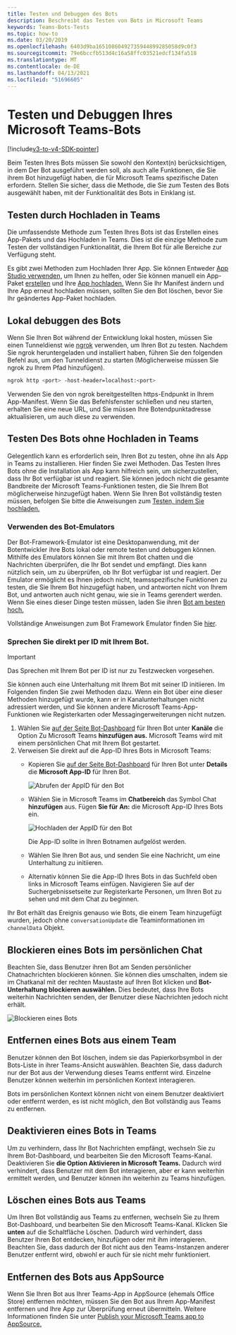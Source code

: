 ```yaml
---
title: Testen und Debuggen des Bots
description: Beschreibt das Testen von Bots in Microsoft Teams
keywords: Teams-Bots-Tests
ms.topic: how-to
ms.date: 03/20/2019
ms.openlocfilehash: 6403d9ba16510860492735944899285058d9c0f3
ms.sourcegitcommit: 79e6bccfb513d4c16a58ffc03521edcf134fa518
ms.translationtype: MT
ms.contentlocale: de-DE
ms.lasthandoff: 04/13/2021
ms.locfileid: "51696605"
---
```

# <a name="test-and-debug-your-microsoft-teams-bot"></a>Testen und Debuggen Ihres Microsoft Teams-Bots

[!include[v3-to-v4-SDK-pointer](~/includes/v3-to-v4-pointer-bots.md)]

Beim Testen Ihres Bots müssen Sie sowohl den Kontext(n) berücksichtigen, in dem Der Bot ausgeführt werden soll, als auch alle Funktionen, die Sie ihrem Bot hinzugefügt haben, die für Microsoft Teams spezifische Daten erfordern. Stellen Sie sicher, dass die Methode, die Sie zum Testen des Bots ausgewählt haben, mit der Funktionalität des Bots in Einklang ist.

## <a name="test-by-uploading-to-teams"></a>Testen durch Hochladen in Teams

Die umfassendste Methode zum Testen Ihres Bots ist das Erstellen eines App-Pakets und das Hochladen in Teams. Dies ist die einzige Methode zum Testen der vollständigen Funktionalität, die Ihrem Bot für alle Bereiche zur Verfügung steht.

Es gibt zwei Methoden zum Hochladen Ihrer App. Sie können Entweder [App Studio verwenden,](~/concepts/build-and-test/app-studio-overview.md) um Ihnen zu helfen, oder Sie können manuell ein App-Paket [erstellen](~/concepts/build-and-test/apps-package.md) und Ihre [App hochladen.](~/concepts/deploy-and-publish/apps-upload.md) Wenn Sie Ihr Manifest ändern und Ihre App [](#deleting-a-bot-from-teams) erneut hochladen müssen, sollten Sie den Bot löschen, bevor Sie Ihr geändertes App-Paket hochladen.

## <a name="debug-your-bot-locally"></a>Lokal debuggen des Bots

Wenn Sie Ihren Bot während der Entwicklung lokal hosten, müssen Sie einen Tunneldienst wie [ngrok](https://ngrok.com/) verwenden, um Ihren Bot zu testen. Nachdem Sie ngrok heruntergeladen und installiert haben, führen Sie den folgenden Befehl aus, um den Tunneldienst zu starten (Möglicherweise müssen Sie ngrok zu Ihrem Pfad hinzufügen).

```bash
ngrok http <port> -host-header=localhost:<port>
```

Verwenden Sie den von ngrok bereitgestellten https-Endpunkt in Ihrem App-Manifest. Wenn Sie das Befehlsfenster schließen und neu starten, erhalten Sie eine neue URL, und Sie müssen Ihre Botendpunktadresse aktualisieren, um auch diese zu verwenden.

## <a name="testing-your-bot-without-uploading-to-teams"></a>Testen Des Bots ohne Hochladen in Teams

Gelegentlich kann es erforderlich sein, Ihren Bot zu testen, ohne ihn als App in Teams zu installieren. Hier finden Sie zwei Methoden. Das Testen Ihres Bots ohne die Installation als App kann hilfreich sein, um sicherzustellen, dass Ihr Bot verfügbar ist und reagiert. Sie können jedoch nicht die gesamte Bandbreite der Microsoft Teams-Funktionen testen, die Sie Ihrem Bot möglicherweise hinzugefügt haben. Wenn Sie Ihren Bot vollständig testen müssen, befolgen Sie bitte die Anweisungen zum [Testen, indem Sie hochladen.](#test-by-uploading-to-teams)

### <a name="use-the-bot-emulator"></a>Verwenden des Bot-Emulators

Der Bot-Framework-Emulator ist eine Desktopanwendung, mit der Botentwickler ihre Bots lokal oder remote testen und debuggen können. Mithilfe des Emulators können Sie mit Ihrem Bot chatten und die Nachrichten überprüfen, die Ihr Bot sendet und empfängt. Dies kann nützlich sein, um zu überprüfen, ob Ihr Bot verfügbar ist und reagiert. Der Emulator ermöglicht es Ihnen jedoch nicht, teamsspezifische Funktionen zu testen, die Sie Ihrem Bot hinzugefügt haben, und antworten nicht von Ihrem Bot, und antworten auch nicht genau, wie sie in Teams gerendert werden. Wenn Sie eines dieser Dinge testen müssen, laden Sie ihren [Bot am besten hoch.](#test-by-uploading-to-teams)

Vollständige Anweisungen zum Bot Framework Emulator finden Sie [hier](/azure/bot-service/bot-service-debug-emulator?view=azure-bot-service-4.0&preserve-view=true).

### <a name="talk-to-your-bot-directly-by-id"></a>Sprechen Sie direkt per ID mit Ihrem Bot.

>[!Important]
>Das Sprechen mit Ihrem Bot per ID ist nur zu Testzwecken vorgesehen.

Sie können auch eine Unterhaltung mit Ihrem Bot mit seiner ID initiieren. Im Folgenden finden Sie zwei Methoden dazu. Wenn ein Bot über eine dieser Methoden hinzugefügt wurde, kann er in Kanalunterhaltungen nicht adressiert werden, und Sie können andere Microsoft Teams-App-Funktionen wie Registerkarten oder Messagingerweiterungen nicht nutzen.

1. Wählen Sie [auf der Seite Bot-Dashboard](https://dev.botframework.com/bots) für Ihren Bot unter **Kanäle** die Option Zu Microsoft Teams **hinzufügen aus.** Microsoft Teams wird mit einem persönlichen Chat mit Ihrem Bot gestartet.
2. Verweisen Sie direkt auf die App-ID Ihres Bots in Microsoft Teams:
   * Kopieren Sie [auf der Seite Bot-Dashboard](https://dev.botframework.com/bots) für Ihren Bot unter **Details** die **Microsoft App-ID** für Ihren Bot.
  
     ![Abrufen der AppID für den Bot](~/assets/images/bots_appid_botframework.png)
  
   * Wählen Sie in Microsoft Teams im **Chatbereich** das Symbol Chat **hinzufügen** aus. Fügen **Sie für An:** die Microsoft App-ID Ihres Bots ein.
  
     ![Hochladen der AppID für den Bot](~/assets/images/bots_uploading.png)

     Die App-ID sollte in Ihren Botnamen aufgelöst werden.

   * Wählen Sie Ihren Bot aus, und senden Sie eine Nachricht, um eine Unterhaltung zu initiieren.
   * Alternativ können Sie die App-ID Ihres Bots in das Suchfeld oben links in Microsoft Teams einfügen. Navigieren Sie auf der Suchergebnissetseite zur Registerkarte Personen, um Ihren Bot zu sehen und mit dem Chat zu beginnen.

Ihr Bot erhält das Ereignis genauso wie Bots, die einem Team hinzugefügt wurden, jedoch ohne `conversationUpdate` die Teaminformationen im `channelData` Objekt.

## <a name="blocking-a-bot-in-personal-chat"></a>Blockieren eines Bots im persönlichen Chat

Beachten Sie, dass Benutzer ihren Bot am Senden persönlicher Chatnachrichten blockieren können. Sie können dies umschalten, indem sie im Chatkanal mit der rechten Maustaste auf Ihren Bot klicken und **Bot-Unterhaltung blockieren auswählen.** Dies bedeutet, dass Ihre Bots weiterhin Nachrichten senden, der Benutzer diese Nachrichten jedoch nicht erhält.

![Blockieren eines Bots](~/assets/images/bots/botdisable.png)

## <a name="removing-a-bot-from-a-team"></a>Entfernen eines Bots aus einem Team

Benutzer können den Bot löschen, indem sie das Papierkorbsymbol in der Bots-Liste in ihrer Teams-Ansicht auswählen. Beachten Sie, dass dadurch nur der Bot aus der Verwendung dieses Teams entfernt wird. Einzelne Benutzer können weiterhin im persönlichen Kontext interagieren.

Bots im persönlichen Kontext können nicht von einem Benutzer deaktiviert oder entfernt werden, es ist nicht möglich, den Bot vollständig aus Teams zu entfernen.

## <a name="disabling-a-bot-in-teams"></a>Deaktivieren eines Bots in Teams

Um zu verhindern, dass Ihr Bot Nachrichten empfängt, wechseln Sie zu Ihrem Bot-Dashboard, und bearbeiten Sie den Microsoft Teams-Kanal. Deaktivieren Sie **die Option Aktivieren in Microsoft Teams.** Dadurch wird verhindert, dass Benutzer mit dem Bot interagieren, aber er kann weiterhin ermittelt werden, und Benutzer können ihn weiterhin zu Teams hinzufügen.

## <a name="deleting-a-bot-from-teams"></a>Löschen eines Bots aus Teams

Um Ihren Bot vollständig aus Teams zu entfernen, wechseln Sie zu Ihrem Bot-Dashboard, und bearbeiten Sie den Microsoft Teams-Kanal. Klicken Sie **unten** auf die Schaltfläche Löschen. Dadurch wird verhindert, dass Benutzer Ihren Bot entdecken, hinzufügen oder mit ihm interagieren. Beachten Sie, dass dadurch der Bot nicht aus den Teams-Instanzen anderer Benutzer entfernt wird, obwohl er auch für sie nicht mehr funktioniert.

## <a name="removing-your-bot-from-appsource"></a>Entfernen des Bots aus AppSource

Wenn Sie Ihren Bot aus Ihrer Teams-App in AppSource (ehemals Office Store) entfernen möchten, müssen Sie den Bot aus Ihrem App-Manifest entfernen und Ihre App zur Überprüfung erneut übermitteln. Weitere Informationen finden Sie unter [Publish your Microsoft Teams app to AppSource.](~/concepts/deploy-and-publish/apps-publish.md)
